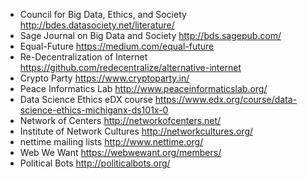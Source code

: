 * Council for Big Data, Ethics, and Society http://bdes.datasociety.net/literature/
* Sage Journal on Big Data and Society http://bds.sagepub.com/
* Equal-Future https://medium.com/equal-future
* Re-Decentralization of Internet https://github.com/redecentralize/alternative-internet
* Crypto Party https://www.cryptoparty.in/
* Peace Informatics Lab http://www.peaceinformaticslab.org/
* Data Science Ethics eDX course https://www.edx.org/course/data-science-ethics-michiganx-ds101x-0
* Network of Centers http://networkofcenters.net/
* Institute of Network Cultures http://networkcultures.org/
* nettime mailing lists http://www.nettime.org/
* Web We Want https://webwewant.org/members/
* Political Bots http://politicalbots.org/
